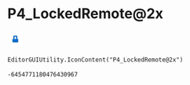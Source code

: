 # P4_LockedRemote@2x
![](/img/P4_LockedRemote@2x.png)

``` CSharp
EditorGUIUtility.IconContent("P4_LockedRemote@2x")
```
```
-6454771180476430967
```
